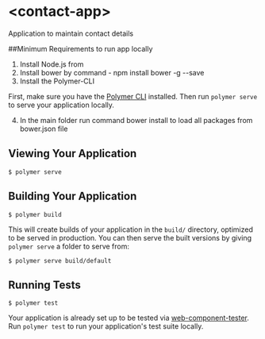 # \<contact-app\>

Application to maintain contact details

##Minimum Requirements to run app locally

1. Install Node.js from 
2. Install bower by command - npm install bower -g --save
3. Install the Polymer-CLI

First, make sure you have the [Polymer CLI](https://www.npmjs.com/package/polymer-cli) installed. Then run `polymer serve` to serve your application locally.

4. In the main folder run command bower install to load all packages from bower.json file

## Viewing Your Application

```
$ polymer serve
```

## Building Your Application

```
$ polymer build
```

This will create builds of your application in the `build/` directory, optimized to be served in production. You can then serve the built versions by giving `polymer serve` a folder to serve from:

```
$ polymer serve build/default
```

## Running Tests

```
$ polymer test
```

Your application is already set up to be tested via [web-component-tester](https://github.com/Polymer/web-component-tester). Run `polymer test` to run your application's test suite locally.

